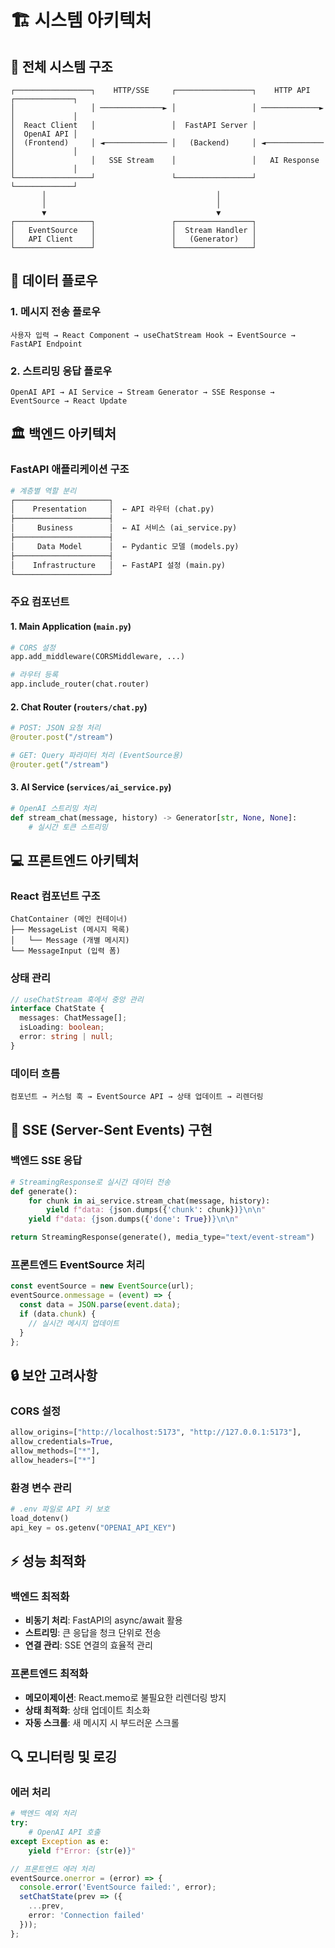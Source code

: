 # 🏗️ 시스템 아키텍처

## 📐 전체 시스템 구조

```
┌─────────────────┐    HTTP/SSE     ┌─────────────────┐    HTTP API    ┌─────────────┐
│                 │ ──────────────► │                 │ ─────────────► │             │
│  React Client   │                 │  FastAPI Server │                │  OpenAI API │
│  (Frontend)     │ ◄────────────── │   (Backend)     │ ◄───────────── │             │
│                 │   SSE Stream    │                 │   AI Response  │             │
└─────────────────┘                 └─────────────────┘                └─────────────┘
       │                                      │
       │                                      │
       ▼                                      ▼
┌─────────────────┐                 ┌─────────────────┐
│   EventSource   │                 │  Stream Handler │
│   API Client    │                 │   (Generator)   │
└─────────────────┘                 └─────────────────┘
```

## 🔄 데이터 플로우

### 1. 메시지 전송 플로우
```
사용자 입력 → React Component → useChatStream Hook → EventSource → FastAPI Endpoint
```

### 2. 스트리밍 응답 플로우
```
OpenAI API → AI Service → Stream Generator → SSE Response → EventSource → React Update
```

## 🏛️ 백엔드 아키텍처

### FastAPI 애플리케이션 구조
```python
# 계층별 역할 분리
┌─────────────────────┐
│    Presentation     │  ← API 라우터 (chat.py)
├─────────────────────┤
│     Business        │  ← AI 서비스 (ai_service.py)
├─────────────────────┤
│     Data Model      │  ← Pydantic 모델 (models.py)
├─────────────────────┤
│    Infrastructure   │  ← FastAPI 설정 (main.py)
└─────────────────────┘
```

### 주요 컴포넌트

#### 1. Main Application (`main.py`)
```python
# CORS 설정
app.add_middleware(CORSMiddleware, ...)

# 라우터 등록
app.include_router(chat.router)
```

#### 2. Chat Router (`routers/chat.py`)
```python
# POST: JSON 요청 처리
@router.post("/stream")

# GET: Query 파라미터 처리 (EventSource용)
@router.get("/stream")
```

#### 3. AI Service (`services/ai_service.py`)
```python
# OpenAI 스트리밍 처리
def stream_chat(message, history) -> Generator[str, None, None]:
    # 실시간 토큰 스트리밍
```

## 💻 프론트엔드 아키텍처

### React 컴포넌트 구조
```
ChatContainer (메인 컨테이너)
├── MessageList (메시지 목록)
│   └── Message (개별 메시지)
└── MessageInput (입력 폼)
```

### 상태 관리
```typescript
// useChatStream 훅에서 중앙 관리
interface ChatState {
  messages: ChatMessage[];
  isLoading: boolean;
  error: string | null;
}
```

### 데이터 흐름
```
컴포넌트 → 커스텀 훅 → EventSource API → 상태 업데이트 → 리렌더링
```

## 🔄 SSE (Server-Sent Events) 구현

### 백엔드 SSE 응답
```python
# StreamingResponse로 실시간 데이터 전송
def generate():
    for chunk in ai_service.stream_chat(message, history):
        yield f"data: {json.dumps({'chunk': chunk})}\n\n"
    yield f"data: {json.dumps({'done': True})}\n\n"

return StreamingResponse(generate(), media_type="text/event-stream")
```

### 프론트엔드 EventSource 처리
```typescript
const eventSource = new EventSource(url);
eventSource.onmessage = (event) => {
  const data = JSON.parse(event.data);
  if (data.chunk) {
    // 실시간 메시지 업데이트
  }
};
```

## 🔒 보안 고려사항

### CORS 설정
```python
allow_origins=["http://localhost:5173", "http://127.0.0.1:5173"],
allow_credentials=True,
allow_methods=["*"],
allow_headers=["*"]
```

### 환경 변수 관리
```python
# .env 파일로 API 키 보호
load_dotenv()
api_key = os.getenv("OPENAI_API_KEY")
```

## ⚡ 성능 최적화

### 백엔드 최적화
- **비동기 처리**: FastAPI의 async/await 활용
- **스트리밍**: 큰 응답을 청크 단위로 전송
- **연결 관리**: SSE 연결의 효율적 관리

### 프론트엔드 최적화
- **메모이제이션**: React.memo로 불필요한 리렌더링 방지
- **상태 최적화**: 상태 업데이트 최소화
- **자동 스크롤**: 새 메시지 시 부드러운 스크롤

## 🔍 모니터링 및 로깅

### 에러 처리
```python
# 백엔드 예외 처리
try:
    # OpenAI API 호출
except Exception as e:
    yield f"Error: {str(e)}"
```

```typescript
// 프론트엔드 에러 처리
eventSource.onerror = (error) => {
  console.error('EventSource failed:', error);
  setChatState(prev => ({
    ...prev,
    error: 'Connection failed'
  }));
};
```